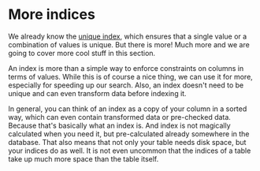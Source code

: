 # More indices

We already know the [unique index](../03/data_consistency/unique_indice.md), which ensures that a single value or a combination of values is unique.
But there is more!
Much more and we are going to cover more cool stuff in this section.

An index is more than a simple way to enforce constraints on columns in terms of values.
While this is of course a nice thing, we can use it for more, especially for speeding up our search.
Also, an index doesn't need to be unique and can even transform data before indexing it.

In general, you can think of an index as a copy of your column in a sorted way, which can even contain transformed data or pre-checked data.
Because that's basically what an index is.
And index is not magically calculated when you need it, but pre-calculated already somewhere in the database.
That also means that not only your table needs disk space, but your indices do as well.
It is not even uncommon that the indices of a table take up much more space than the table itself. 
